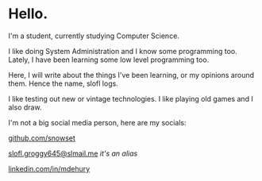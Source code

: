 # Hello.

I'm a student, currently studying Computer Science. 

I like doing System Administration and I know some programming too. Lately, I have been learning some low level programming too.

Here, I will write about the things I've been learning, or my opinions around them. Hence the name, slofl logs.

I like testing out new or vintage technologies. I like playing old games and I also draw.

I'm not a big social media person, here are my socials:

[github.com/snowset](https://github.com/snowset)

[slofl.groggy645@slmail.me](mailto:slofl.groggy645@slmail.me) *it's an alias*

[linkedin.com/in/mdehury](https://linkedin.com/in/mdehury)

